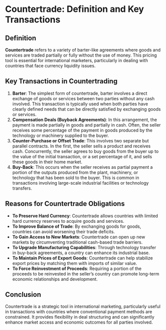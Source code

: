 # Countertrade: Definition and Key Transactions

## Definition
**Countertrade** refers to a variety of barter-like agreements where goods and services are traded partially or fully without the use of money. This pricing tool is essential for international marketers, particularly in dealing with countries that face currency liquidity issues.

## Key Transactions in Countertrading
1. **Barter**: The simplest form of countertrade, barter involves a direct exchange of goods or services between two parties without any cash involved. This transaction is typically used when both parties have clearly defined needs that can be directly satisfied by exchanging goods or services.
2. **Compensation Deals (Buyback Agreements)**: In this arrangement, the payment is made partially in goods and partially in cash. Often, the seller receives some percentage of the payment in goods produced by the technology or machinery supplied to the buyer.
3. **Counter-Purchase or Offset Trade**: This involves two separate but parallel contracts. In the first, the seller sells a product and receives cash. Concurrently, the seller agrees to buy goods from the buyer up to the value of the initial transaction, or a set percentage of it, and sells these goods in their home market.
4. **Buy-Back**: This occurs when the seller receives as partial payment a portion of the outputs produced from the plant, machinery, or technology that has been sold to the buyer. This is common in transactions involving large-scale industrial facilities or technology transfers.

## Reasons for Countertrade Obligations
- **To Preserve Hard Currency**: Countertrade allows countries with limited hard currency reserves to acquire goods and services.
- **To Improve Balance of Trade**: By exchanging goods for goods, countries can avoid worsening their trade deficits.
- **To Gain Access to New Markets**: Countertrade can open up new markets by circumventing traditional cash-based trade barriers.
- **To Upgrade Manufacturing Capabilities**: Through technology transfer in buy-back agreements, a country can enhance its industrial base.
- **To Maintain Prices of Export Goods**: Countertrade can help stabilize export prices by matching them with imports of similar value.
- **To Force Reinvestment of Proceeds**: Requiring a portion of the proceeds to be reinvested in the seller’s country can promote long-term economic relationships and development.

## Conclusion
Countertrade is a strategic tool in international marketing, particularly useful in transactions with countries where conventional payment methods are constrained. It provides flexibility in deal structuring and can significantly enhance market access and economic outcomes for all parties involved.
